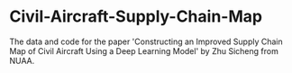 # Civil-Aircraft-Supply-Chain-Map
The data and code for the paper 'Constructing an Improved Supply Chain Map of Civil Aircraft Using a Deep Learning Model' by Zhu Sicheng from NUAA.

